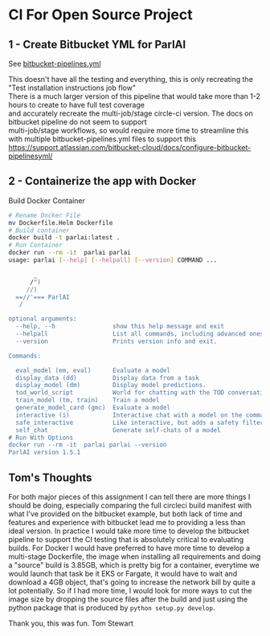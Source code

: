 # CI For Open Source Project

## 1 - Create Bitbucket YML for ParlAI

See [bitbucket-pipelines.yml](bitbucket-pipeline.yml)

This doesn't have all the testing and everything, this is only recreating the "Test installation instructions job flow"  
There is a much larger version of this pipeline that would take more than 1-2 hours to create to have full test coverage  
and accurately recreate the multi-job/stage circle-ci version. The docs on bitbucket pipeline do not seem to support  
multi-job/stage workflows, so would require more time to streamline this with multiple bitbucket-pipelines.yml files to support this  
https://support.atlassian.com/bitbucket-cloud/docs/configure-bitbucket-pipelinesyml/  

## 2 - Containerize the app with Docker
Build Docker Container 
```bash
# Rename Docker File
mv Dockerfile.Helm Dockerfile
# Build container
docker build -t parlai:latest .
# Run Container
docker run --rm -it  parlai parlai            
usage: parlai [--help] [--helpall] [--version] COMMAND ...

       _
      /")
     //)
  ==//'=== ParlAI
   /

optional arguments:
  --help, --h                show this help message and exit
  --helpall                  List all commands, including advanced ones.
  --version                  Prints version info and exit.

Commands:

  eval_model (em, eval)      Evaluate a model
  display_data (dd)          Display data from a task
  display_model (dm)         Display model predictions.
  tod_world_script           World for chatting with the TOD conversation structure
  train_model (tm, train)    Train a model
  generate_model_card (gmc)  Evaluate a model
  interactive (i)            Interactive chat with a model on the command line
  safe_interactive           Like interactive, but adds a safety filter
  self_chat                  Generate self-chats of a model
# Run With Options
docker run --rm -it  parlai parlai --version
ParlAI version 1.5.1
```

## Tom's Thoughts

For both major pieces of this assignment I can tell there are more things I should be doing, especially comparing the full circleci build manifest with what I've provided on the bitbucket example, but both lack of time and features and experience with bitbucket lead me to providing a less than ideal version. In practice I would take more time to develop the bitbucket pipeline to support the CI testing that is absolutely critical to evaluating builds. For Docker I would have preferred to have more time to develop a multi-stage Dockerfile, the image when installing all requirements and doing a "source" build is 3.85GB, which is pretty big for a container, everytime we would launch that task be it EKS or Fargate, it would have to wait and download a 4GB object, that's going to increase the network bill by quite a lot potentially. So if I had more time, I would look for more ways to cut the image size by dropping the source files after the build and just using the python package that is produced by `python setup.py develop`.   

Thank you, this was fun. Tom Stewart
